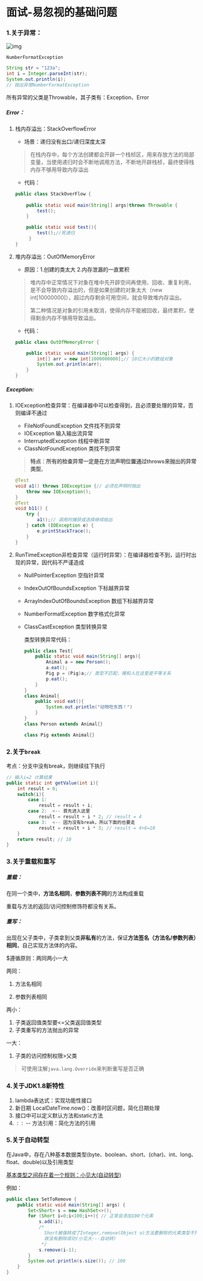 # 面试-易忽视的基础问题

### 1.关于异常：

![img](https://pdai.tech/images/java/java-basic-exception-1.png)

`NumberFormatException`

```java
String str = "123a";
int i = Integer.parseInt(str);
System.out.println(i);
// 抛出异常NumberFormatException
```

所有异常的父类是Throwable，其子类有：Exception、Error

##### Error：

1. 栈内存溢出：StackOverflowError

   - 场景：递归没有出口/递归深度太深

   > 在栈内存中，每个方法创建都会开辟一个栈桢区，用来存放方法的局部变量，当使用递归时会不断地调用方法，不断地开辟栈桢，最终使得栈内存不够用导致内存溢出

   - 代码：

   ```java
   public class StackOverFlow {
       
       public static void main(String[] args)throws Throwable {
           test();
       }
   
       public static void test(){
           test();//死递归
        }
   }
   ```

2. 堆内存溢出：OutOfMemoryError

   - 原因：1.创建的类太大  2.内存泄漏的一直累积

   > 堆内存中正常情况下对象在堆中先开辟空间再使用、回收、重复利用，是不会导致内存溢出的，但是如果创建的对象太大（new int[10000000]），超过内存剩余可用空间，就会导致堆内存溢出。
   >
   > 第二种情况是对象的引用未取消，使得内存不能被回收，最终累积，使得剩余内存不够用导致溢出。
   
   - 代码：
   
   ```java
   public class OutOfMemoryError {
   
       public static void main(String[] args) {
           int[] arr = new int[1000000000];// 10亿大小的数组对象
           System.out.println(arr);
       }
   }
   ```

##### Exception:

1. IOException检查异常：在编译器中可以检查得到，且必须要处理的异常，否则编译不通过

   - FileNotFoundException 文件找不到异常
   - IOException 输入输出流异常
   - InterruptedException 线程中断异常
   - ClassNotFoundException 类找不到异常

   > **特点**：**所有的检查异常一定是在方法声明位置通过throws来抛出的异常类型**。

   ```java
   @Test
   void a1() throws IOException {// 必须在声明时抛出
       throw new IOException();
   }
   @Test
   void b11() {
       try {
           a1();// 调用时捕获或选择继续抛出
       } catch (IOException e) {
           e.printStackTrace();
       }
   }
   ```

2. RunTimeException非检查异常（运行时异常）：在编译器检查不到，运行时出现的异常，因代码不严谨造成

   - NullPointerException 空指针异常
   
   - IndexOutOfBoundsException 下标越界异常
   
   - ArrayIndexOutOfBoundsException 数组下标越界异常
   
   - NumberFormatException 数字格式化异常
   
   - ClassCastException 类型转换异常
   
     类型转换异常代码：
   
     ```java
     public class Test{
         public static void main(String[] args){
             Animal a = new Person();
             a.eat();
             Pig p = (Pig)a;// 类型不匹配，猪和人在这里是平等关系
             p.eat();
         }
     }
     class Animal{
         public void eat(){
             System.out.println("动物吃东西！")
         }
     }
     class Person extends Animal{}
     
     class Pig extends Animal{}
     ```

### 2.关于`break`

考点：分支中没有break，则继续往下执行

```java
// 输入i=2 计算结果
public static int getValue(int i){
    int result = 0;
    switch(i){
        case 1:
            result = result + i;
        case 2:  <-- 首先进入这里
            result = result + i * 2; // result = 4
        case 3:  <-- 因为没有break，所以下面的也要走
            result = result + i * 3; // result = 4+6=10
    }
    return result; // 10
}
```

### 3.关于重载和重写

##### 重载：

在同一个类中，**方法名相同**，**参数列表不同**的方法构成重载

重载与方法的返回/访问控制修饰符都没有关系。

##### 重写：

出现在父子类中，子类拿到父类**非私有**的方法，保证**方法签名（方法名/参数列表）相同**，自己实现方法体的内容。

$遵循原则：两同两小一大

两同：

1. 方法名相同

1. 参数列表相同

两小：

1. 子类返回值类型要<=父类返回值类型
2. 子类重写的方法抛出的异常

一大：

1. 子类的访问控制权限>父类

> 可使用注解`java.lang.Override`来判断重写是否正确

### 4.关于JDK1.8新特性

1. lambda表达式：实现功能性接口
2. 新日期 LocalDateTime.now()：改善时区问题，简化日期处理
3. 接口中可以定义默认方法和static方法
4. `：：` -- 方法引用：简化方法的引用

### 5.关于自动转型

在Java中，存在八种基本数据类型(byte、boolean、short、(char)、int、long、float、double)以及引用类型

<u>基本类型之间存在着一个规则：小见大(自动转型)</u>

例如：

```java
public class SetToRemove {
    public static void main(String[] args) {
        Set<Short> s = new HashSet<>();
        for (Short i=0;i<100;i++){ // 正常会添加100个元素
            s.add(i);
            /*
              Short被强转成了Integer,remove(Object o)方法要删除的元素类型不符，
              故没有删除成功(小见大---自动转)
             */
            s.remove(i-1);
        }
        System.out.println(s.size()); // 100
    }
}
```

